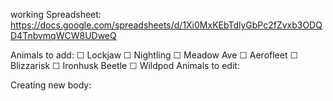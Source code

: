 working Spreadsheet: https://docs.google.com/spreadsheets/d/1Xi0MxKEbTdlyGbPc2fZvxb3ODQD4TnbvmqWCW8UDweQ

Animals to add:
  ☐ Lockjaw
  ☐ Nightling
  ☐ Meadow Ave
  ☐ Aerofleet
  ☐ Blizzarisk
  ☐ Ironhusk Beetle
  ☐ Wildpod
Animals to edit:

Creating new body:


 
